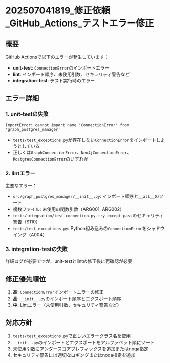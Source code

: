 # 202507041819_修正依頼_GitHub_Actions_テストエラー修正

## 概要
GitHub Actionsで以下のエラーが発生しています：
- **unit-test**: `ConnectionError`のインポートエラー
- **lint**: インポート順序、未使用引数、セキュリティ警告など
- **integration-test**: テスト実行時のエラー

## エラー詳細

### 1. unit-testの失敗
```
ImportError: cannot import name 'ConnectionError' from 'graph_postgres_manager'
```
- `tests/test_exceptions.py`が存在しない`ConnectionError`をインポートしようとしている
- 正しくは`GraphConnectionError`、`Neo4jConnectionError`、`PostgresConnectionError`のいずれか

### 2. lintエラー
主要なエラー：
- `src/graph_postgres_manager/__init__.py`: インポート順序と`__all__`のソート
- 複数ファイル: 未使用の関数引数（ARG001, ARG002）
- `tests/integration/test_connection.py`: `try-except-pass`のセキュリティ警告（S110）
- `tests/test_exceptions.py`: Python組み込みの`ConnectionError`をシャドウイング（A004）

### 3. integration-testの失敗
詳細ログが必要ですが、unit-testとlintの修正後に再確認が必要

## 修正優先順位
1. **高**: `ConnectionError`インポートエラーの修正
2. **高**: `__init__.py`のインポート順序とエクスポート順序
3. **中**: Lintエラー（未使用引数、セキュリティ警告など）

## 対応方針
1. `tests/test_exceptions.py`で正しいエラークラス名を使用
2. `__init__.py`のインポートとエクスポートをアルファベット順にソート
3. 未使用引数にアンダースコアプレフィックスを追加またはnoqa指定
4. セキュリティ警告には適切なロギングまたはnoqa指定を追加